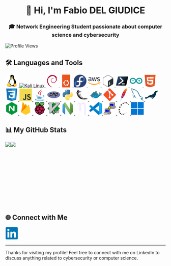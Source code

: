 <h1 align="center">👋 Hi, I'm Fabio DEL GIUDICE</h1>
<h3 align="center">🎓 Network Engineering Student passionate about computer science and cybersecurity</h3>

![Profile Views](https://komarev.com/ghpvc/?username=tuconnaisyouknow&color=brightgreen)

<h2>🛠️ Languages and Tools</h2>
<p align="left"> 
    <a href="https://www.linux.org/" target="_blank" rel="noreferrer">
        <img src="https://raw.githubusercontent.com/devicons/devicon/master/icons/linux/linux-original.svg" alt="Linux" width="40" height="40"/>
    </a> 
    <a href="https://www.kali.org/" target="_blank" rel="noreferrer">
        <img src="https://img.icons8.com/?size=100&id=qBWtR72kluCU&format=png&color=000000" alt="Kali Linux" width="40" height="40"/>
    </a> 
    <a href="https://www.debian.org/" target="_blank" rel="noreferrer">
        <img src="https://raw.githubusercontent.com/devicons/devicon/master/icons/debian/debian-original.svg" alt="Debian" width="40" height="40"/>
    </a> 
    <a href="https://ubuntu.com/" target="_blank" rel="noreferrer">
        <img src="https://raw.githubusercontent.com/devicons/devicon/master/icons/ubuntu/ubuntu-plain.svg" alt="Ubuntu" width="40" height="40"/>
    </a> 
    <a href="https://getfedora.org/" target="_blank" rel="noreferrer">
        <img src="https://raw.githubusercontent.com/devicons/devicon/master/icons/fedora/fedora-original.svg" alt="Fedora" width="40" height="40"/>
    </a> 
    <a href="https://aws.amazon.com/" target="_blank" rel="noreferrer">
        <img src="https://raw.githubusercontent.com/devicons/devicon/refs/heads/master/icons/amazonwebservices/amazonwebservices-original-wordmark.svg" alt="AWS" width="40" height="40"/>
    </a> 
    <a href="https://www.gnu.org/software/bash/" target="_blank" rel="noreferrer">
        <img src="https://raw.githubusercontent.com/devicons/devicon/master/icons/bash/bash-original.svg" alt="Bash" width="40" height="40"/>
    </a> 
    <a href="https://learn.microsoft.com/en-us/powershell/" target="_blank" rel="noreferrer">
        <img src="https://raw.githubusercontent.com/devicons/devicon/master/icons/powershell/powershell-original.svg" alt="PowerShell" width="40" height="40"/>
    </a> 
    <a href="https://www.arduino.cc/" target="_blank" rel="noreferrer">
        <img src="https://raw.githubusercontent.com/devicons/devicon/master/icons/arduino/arduino-original.svg" alt="Arduino" width="40" height="40"/>
    </a> 
    <a href="https://www.w3.org/html/" target="_blank" rel="noreferrer">
        <img src="https://raw.githubusercontent.com/devicons/devicon/master/icons/html5/html5-original.svg" alt="HTML" width="40" height="40"/>
    </a> 
    <a href="https://developer.mozilla.org/en-US/docs/Web/CSS" target="_blank" rel="noreferrer">
        <img src="https://raw.githubusercontent.com/devicons/devicon/master/icons/css3/css3-original.svg" alt="CSS" width="40" height="40"/>
    </a> 
    <a href="https://developer.mozilla.org/en-US/docs/Web/JavaScript" target="_blank" rel="noreferrer">
        <img src="https://raw.githubusercontent.com/devicons/devicon/master/icons/javascript/javascript-original.svg" alt="JavaScript" width="40" height="40"/>
    </a> 
    <a href="https://www.java.com/" target="_blank" rel="noreferrer">
        <img src="https://raw.githubusercontent.com/devicons/devicon/master/icons/java/java-original.svg" alt="Java" width="40" height="40"/>
    </a> 
    <a href="https://www.php.net/" target="_blank" rel="noreferrer">
        <img src="https://raw.githubusercontent.com/devicons/devicon/master/icons/php/php-original.svg" alt="PHP" width="40" height="40"/>
    </a>
    <a href="https://www.python.org/" target="_blank" rel="noreferrer">
        <img src="https://raw.githubusercontent.com/devicons/devicon/master/icons/python/python-original.svg" alt="Python" width="40" height="40"/>
    </a> 
    <a href="https://flask.palletsprojects.com/" target="_blank" rel="noreferrer">
        <img src="https://raw.githubusercontent.com/devicons/devicon/master/icons/flask/flask-original.svg" alt="Flask" width="40" height="40"/>
    </a> 
    <a href="https://www.docker.com/" target="_blank" rel="noreferrer">
        <img src="https://raw.githubusercontent.com/devicons/devicon/master/icons/docker/docker-original.svg" alt="Docker" width="40" height="40"/>
    </a> 
    <a href="https://git-scm.com/" target="_blank" rel="noreferrer">
        <img src="https://raw.githubusercontent.com/devicons/devicon/master/icons/git/git-original.svg" alt="Git" width="40" height="40"/>
    </a> 
    <a href="https://www.apache.org/" target="_blank" rel="noreferrer">
        <img src="https://raw.githubusercontent.com/devicons/devicon/master/icons/apache/apache-original.svg" alt="Apache" width="40" height="40"/>
    </a> 
    <a href="https://www.mysql.com/" target="_blank" rel="noreferrer">
        <img src="https://raw.githubusercontent.com/devicons/devicon/master/icons/mysql/mysql-original.svg" alt="MySQL" width="40" height="40"/>
    </a> 
    <a href="https://mariadb.org/" target="_blank" rel="noreferrer">
        <img src="https://raw.githubusercontent.com/devicons/devicon/master/icons/mariadb/mariadb-original.svg" alt="MariaDB" width="40" height="40"/>
    </a> 
    <a href="https://www.nginx.com/" target="_blank" rel="noreferrer">
        <img src="https://raw.githubusercontent.com/devicons/devicon/master/icons/nginx/nginx-original.svg" alt="Nginx" width="40" height="40"/>
    </a> 
    <a href="https://firebase.google.com/" target="_blank" rel="noreferrer">
        <img src="https://raw.githubusercontent.com/devicons/devicon/master/icons/firebase/firebase-original.svg" alt="Firebase" width="40" height="40"/>
    </a> 
    <a href="https://www.raspberrypi.org/" target="_blank" rel="noreferrer">
        <img src="https://raw.githubusercontent.com/devicons/devicon/master/icons/raspberrypi/raspberrypi-original.svg" alt="Raspberry Pi" width="40" height="40"/>
    </a> 
    <a href="https://www.vim.org/" target="_blank" rel="noreferrer">
        <img src="https://raw.githubusercontent.com/devicons/devicon/master/icons/vim/vim-original.svg" alt="Vim" width="40" height="40"/>
    </a> 
    <a href="https://neovim.io/" target="_blank" rel="noreferrer">
        <img src="https://raw.githubusercontent.com/devicons/devicon/master/icons/neovim/neovim-original.svg" alt="NeoVim" width="40" height="40"/>
    </a> 
    <a href="https://nano-editor.org/" target="_blank" rel="noreferrer">
        <img src="https://raw.githubusercontent.com/devicons/devicon/refs/heads/master/icons/nano/nano-original.svg" alt="Nano" width="40" height="40"/>
    </a> 
    <a href="https://code.visualstudio.com/" target="_blank" rel="noreferrer">
        <img src="https://raw.githubusercontent.com/devicons/devicon/master/icons/vscode/vscode-original.svg" alt="VSCode" width="40" height="40"/>
    </a> 
    <a href="https://www.chiark.greenend.org.uk/~sgtatham/putty/" target="_blank" rel="noreferrer">
        <img src="https://raw.githubusercontent.com/devicons/devicon/refs/heads/master/icons/putty/putty-original.svg" alt="PuTTY" width="40" height="40"/>
    </a> 
    <a href="https://www.openssh.com/" target="_blank" rel="noreferrer">
        <img src="https://raw.githubusercontent.com/devicons/devicon/refs/heads/master/icons/ssh/ssh-original.svg" alt="SSH" width="40" height="40"/>
    </a> 
    <a href="https://www.microsoft.com/en-us/windows/windows-11" target="_blank" rel="noreferrer">
        <img src="https://raw.githubusercontent.com/devicons/devicon/refs/heads/master/icons/windows11/windows11-original.svg" alt="Windows 11" width="40" height="40"/>
    </a> 
</p>

<h2>📊 My GitHub Stats</h2>

<div style="display: flex;">
  <img src="https://github-readme-stats.vercel.app/api?username=tuconnaisyouknow&show_icons=true&theme=tokyonight" style="height: 195px;" />
  <img src="https://github-readme-stats.vercel.app/api/top-langs/?username=tuconnaisyouknow&layout=compact&theme=tokyonight" style="height: 195px;" />
</div>

<h2>🌐 Connect with Me</h2>
<a href="https://www.linkedin.com/in/fabio-del-giudice-youknow/">
    <img src="https://raw.githubusercontent.com/devicons/devicon/refs/heads/master/icons/linkedin/linkedin-original.svg" width="40" height="40">
</a>

---

<p>Thanks for visiting my profile! Feel free to connect with me on LinkedIn to discuss anything related to cybersecurity or computer science.</p>
